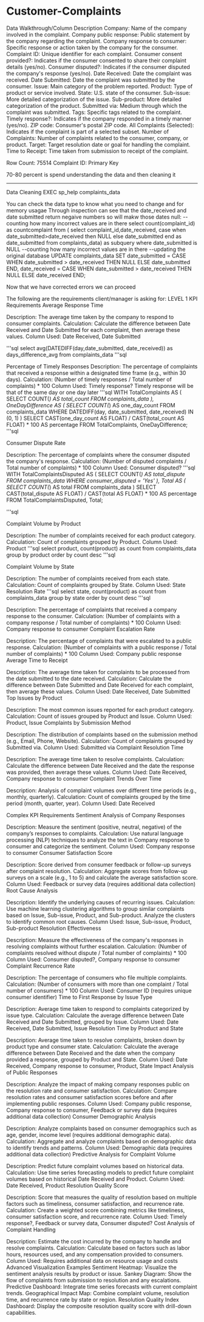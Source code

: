 # Customer-Complaints
Data Walkthrough/Column Description
Company: Name of the company involved in the complaint.
Company public response: Public statement by the company regarding the complaint.
Company response to consumer: Specific response or action taken by the company for the consumer.
Complaint ID: Unique identifier for each complaint.
Consumer consent provided?: Indicates if the consumer consented to share their complaint details (yes/no).
Consumer disputed?: Indicates if the consumer disputed the company's response (yes/no).
Date Received: Date the complaint was received.
Date Submitted: Date the complaint was submitted by the consumer.
Issue: Main category of the problem reported.
Product: Type of product or service involved.
State: U.S. state of the consumer.
Sub-issue: More detailed categorization of the issue.
Sub-product: More detailed categorization of the product.
Submitted via: Medium through which the complaint was submitted.
Tags: Specific tags related to the complaint.
Timely response?: Indicates if the company responded in a timely manner (yes/no).
ZIP code: Consumer's postal ZIP code.
All Complaints (Selected): Indicates if the complaint is part of a selected subset.
Number of Complaints: Number of complaints related to the consumer, company, or product.
Target: Target resolution date or goal for handling the complaint.
Time to Receipt: Time taken from submission to receipt of the complaint.

Row Count: 75514
Complaint ID: Primary Key

70-80 percent is spend understanding the data and then cleaning it

---
Data Cleaning
EXEC sp_help complaints_data

You can check the data type to know what you need to change and for memory usagae
Through inspection can see that the date_received and date submitted return negaive numbers so will makw those dates null:
--counting how many incorrect values are in there
select count(complaint_id) as countcomplaint
from (
select complaint_id,date_received,
case when date_submitted>date_received then NULL
else date_submitted
end as date_submitted
from complaints_data) as subquery
 where date_submitted is NULL
 --counting how many incorrect values are in there
--updating the original database
UPDATE complaints_data
SET 
    date_submitted = CASE 
                        WHEN date_submitted > date_received THEN NULL
                        ELSE date_submitted
                     END,
    date_received = CASE 
                        WHEN date_submitted > date_received THEN NULL
                        ELSE date_received
                    END;

Now that we have corrected errors we can proceed


The following are the requirements client/manager is asking for:
LEVEL 1
KPI Requirements
Average Response Time

Description: The average time taken by the company to respond to consumer complaints.
Calculation: Calculate the difference between Date Received and Date Submitted for each complaint, then average these values.
Column Used: Date Received, Date Submitted

'''sql
select avg(DATEDIFF(day,date_submitted, date_received)) as days_difference_avg
from complaints_data
'''sql


Percentage of Timely Responses
Description: The percentage of complaints that received a response within a designated time frame (e.g., within 30 days).
Calculation: (Number of timely responses / Total number of complaints) * 100
Column Used: Timely response?
Timely response will be that of the same day or one day later
'''sql
WITH TotalComplaints AS (
    SELECT COUNT(*) AS total_count 
    FROM complaints_data
),
OneDayDifference AS (
    SELECT COUNT(*) AS one_day_count 
    FROM complaints_data 
      WHERE DATEDIFF(day, date_submitted, date_received) IN (0, 1)
)
SELECT 
    CAST(one_day_count AS FLOAT) / CAST(total_count AS FLOAT) * 100 AS percentage
FROM 
    TotalComplaints, OneDayDifference;
  '''sql


Consumer Dispute Rate

Description: The percentage of complaints where the consumer disputed the company's response.
Calculation: (Number of disputed complaints / Total number of complaints) * 100
Column Used: Consumer disputed?
'''sql
WITH TotalComplaintsDisputed AS (
    SELECT COUNT(*) AS total_dispute 
    FROM complaints_data 
    WHERE consumer_disputed = 'Yes'
),
Total AS (
    SELECT COUNT(*) AS total 
    FROM complaints_data
)
SELECT 
    CAST(total_dispute AS FLOAT) / CAST(total AS FLOAT) * 100 AS percentage
FROM 
    TotalComplaintsDisputed, Total;

'''sql


Complaint Volume by Product

Description: The number of complaints received for each product category.
Calculation: Count of complaints grouped by Product.
Column Used: Product
'''sql
select product, count(product) as count from complaints_data group by product order by count desc
'''sql


Complaint Volume by State

Description: The number of complaints received from each state.
Calculation: Count of complaints grouped by State.
Column Used: State
Resolution Rate
'''sql
select state, count(product) as count from complaints_data group by state order by count desc
'''sql


Description: The percentage of complaints that received a company response to the consumer.
Calculation: (Number of complaints with a company response / Total number of complaints) * 100
Column Used: Company response to consumer
Complaint Escalation Rate

Description: The percentage of complaints that were escalated to a public response.
Calculation: (Number of complaints with a public response / Total number of complaints) * 100
Column Used: Company public response
Average Time to Receipt

Description: The average time taken for complaints to be processed from the date submitted to the date received.
Calculation: Calculate the difference between Date Submitted and Date Received for each complaint, then average these values.
Column Used: Date Received, Date Submitted
Top Issues by Product

Description: The most common issues reported for each product category.
Calculation: Count of issues grouped by Product and Issue.
Column Used: Product, Issue
Complaints by Submission Method

Description: The distribution of complaints based on the submission method (e.g., Email, Phone, Website).
Calculation: Count of complaints grouped by Submitted via.
Column Used: Submitted via
Complaint Resolution Time

Description: The average time taken to resolve complaints.
Calculation: Calculate the difference between Date Received and the date the response was provided, then average these values.
Column Used: Date Received, Company response to consumer
Complaint Trends Over Time

Description: Analysis of complaint volumes over different time periods (e.g., monthly, quarterly).
Calculation: Count of complaints grouped by the time period (month, quarter, year).
Column Used: Date Received



Complex KPI Requirements
Sentiment Analysis of Company Responses

Description: Measure the sentiment (positive, neutral, negative) of the company’s responses to complaints.
Calculation: Use natural language processing (NLP) techniques to analyze the text in Company response to consumer and categorize the sentiment.
Column Used: Company response to consumer
Consumer Satisfaction Score

Description: Score derived from consumer feedback or follow-up surveys after complaint resolution.
Calculation: Aggregate scores from follow-up surveys on a scale (e.g., 1 to 5) and calculate the average satisfaction score.
Column Used: Feedback or survey data (requires additional data collection)
Root Cause Analysis

Description: Identify the underlying causes of recurring issues.
Calculation: Use machine learning clustering algorithms to group similar complaints based on Issue, Sub-issue, Product, and Sub-product. Analyze the clusters to identify common root causes.
Column Used: Issue, Sub-issue, Product, Sub-product
Resolution Effectiveness

Description: Measure the effectiveness of the company's responses in resolving complaints without further escalation.
Calculation: (Number of complaints resolved without dispute / Total number of complaints) * 100
Column Used: Consumer disputed?, Company response to consumer
Complaint Recurrence Rate

Description: The percentage of consumers who file multiple complaints.
Calculation: (Number of consumers with more than one complaint / Total number of consumers) * 100
Column Used: Consumer ID (requires unique consumer identifier)
Time to First Response by Issue Type

Description: Average time taken to respond to complaints categorized by issue type.
Calculation: Calculate the average difference between Date Received and Date Submitted, grouped by Issue.
Column Used: Date Received, Date Submitted, Issue
Resolution Time by Product and State

Description: Average time taken to resolve complaints, broken down by product type and consumer state.
Calculation: Calculate the average difference between Date Received and the date when the company provided a response, grouped by Product and State.
Column Used: Date Received, Company response to consumer, Product, State
Impact Analysis of Public Responses

Description: Analyze the impact of making company responses public on the resolution rate and consumer satisfaction.
Calculation: Compare resolution rates and consumer satisfaction scores before and after implementing public responses.
Column Used: Company public response, Company response to consumer, Feedback or survey data (requires additional data collection)
Consumer Demographic Analysis

Description: Analyze complaints based on consumer demographics such as age, gender, income level (requires additional demographic data).
Calculation: Aggregate and analyze complaints based on demographic data to identify trends and patterns.
Column Used: Demographic data (requires additional data collection)
Predictive Analysis for Complaint Volume

Description: Predict future complaint volumes based on historical data.
Calculation: Use time series forecasting models to predict future complaint volumes based on historical Date Received and Product.
Column Used: Date Received, Product
Resolution Quality Score

Description: Score that measures the quality of resolution based on multiple factors such as timeliness, consumer satisfaction, and recurrence rate.
Calculation: Create a weighted score combining metrics like timeliness, consumer satisfaction score, and recurrence rate.
Column Used: Timely response?, Feedback or survey data, Consumer disputed?
Cost Analysis of Complaint Handling

Description: Estimate the cost incurred by the company to handle and resolve complaints.
Calculation: Calculate based on factors such as labor hours, resources used, and any compensation provided to consumers.
Column Used: Requires additional data on resource usage and costs
Advanced Visualization Examples
Sentiment Heatmap: Visualize the sentiment analysis results by product or issue.
Sankey Diagram: Show the flow of complaints from submission to resolution and any escalations.
Predictive Dashboard: Integrate time series forecasts with current complaint trends.
Geographical Impact Map: Combine complaint volume, resolution time, and recurrence rate by state or region.
Resolution Quality Index Dashboard: Display the composite resolution quality score with drill-down capabilities.
